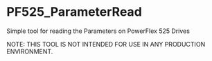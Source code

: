 # PF525_ParameterRead
Simple tool for reading the Parameters on PowerFlex 525 Drives

NOTE: THIS TOOL IS NOT INTENDED FOR USE IN ANY PRODUCTION ENVIRONMENT.
